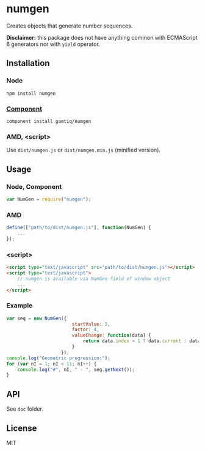 # numgen

Creates objects that generate number sequences.

**Disclaimer:** this package does not have anything common with ECMAScript 6 generators nor with `yield` operator.

## Installation

### Node

    npm install numgen

### [Component](http://component.io)

    component install gamtiq/numgen

### AMD, &lt;script&gt;

Use `dist/numgen.js` or `dist/numgen.min.js` (minified version).

## Usage

### Node, Component

```js
var NumGen = require("numgen");
```

### AMD

```js
define(["path/to/dist/numgen.js"], function(NumGen) {
    ...
});
```

### &lt;script&gt;

```html
<script type="text/javascript" src="path/to/dist/numgen.js"></script>
<script type="text/javascript">
    // numgen is available via NumGen field of window object
    ...
</script>
```

### Example

```js
var seq = new NumGen({
                        startValue: 3,
                        factor: 4,
                        valueChange: function(data) {
                            return data.index > 1 ? data.current : data.value;
                        }
                    });
console.log("Geometric progression:");
for (var nI = 1; nI < 11; nI++) {
    console.log("#", nI, " - ", seq.getNext());
}
```

## API

See `doc` folder.

## License

MIT
